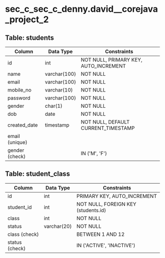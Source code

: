 # sec_c_sec_c_denny.david__corejava_project_2
## Table: students

| Column       | Data Type     | Constraints                         |
|--------------|---------------|-------------------------------------|
| id           | int           | NOT NULL, PRIMARY KEY, AUTO_INCREMENT |
| name         | varchar(100)  | NOT NULL                            |
| email        | varchar(100)  | NOT NULL                            |
| mobile_no    | varchar(10)   | NOT NULL                            |
| password     | varchar(100)  | NOT NULL                            |
| gender       | char(1)       | NOT NULL                            |
| dob          | date          | NOT NULL                            |
| created_date | timestamp     | NOT NULL, DEFAULT CURRENT_TIMESTAMP |
| email (unique)|               |                                     |
| gender (check)|               | IN ('M', 'F')                       |

## Table: student_class

| Column      | Data Type | Constraints                           |
|-------------|-----------|---------------------------------------|
| id          | int       | PRIMARY KEY, AUTO_INCREMENT           |
| student_id  | int       | NOT NULL, FOREIGN KEY (students.id)   |
| class       | int       | NOT NULL                              |
| status      | varchar(20)| NOT NULL                              |
| class (check)|          | BETWEEN 1 AND 12                     |
| status (check)|         | IN ('ACTIVE', 'INACTIVE')            |

